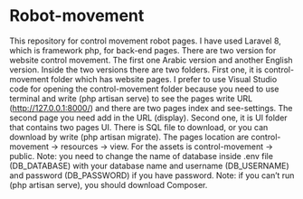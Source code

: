 # Robot-movement
This repository for control movement robot pages. I have used Laravel 8, which is framework php, for back-end pages. There are two version for website control movement. The first one Arabic version and another English version. Inside the two versions there are two folders. First one, it is control-movement folder which has website pages. I prefer to use Visual Studio code for opening the control-movement folder because you need to use terminal and write (php artisan serve) to see the pages write URL (http://127.0.0.1:8000/)  and there are two pages index and see-settings. The second page you need add in the URL (display). Second one, it is UI folder that contains two pages UI. There is SQL file to download, or you can download by write (php artisan migrate). The pages location are control-movement -> resources -> view. For the assets is control-movement -> public. Note: you need to change the name of database inside .env file (DB_DATABASE) with your database name and username (DB_USERNAME) and password (DB_PASSWORD) if you have password. Note: if you can’t run (php artisan serve), you should download Composer.
